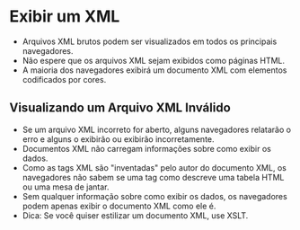 # Exibir um XML

- Arquivos XML brutos podem ser visualizados em todos os principais navegadores.
- Não espere que os arquivos XML sejam exibidos como páginas HTML.
- A maioria dos navegadores exibirá um documento XML com elementos codificados por cores.

## Visualizando um Arquivo XML Inválido

- Se um arquivo XML incorreto for aberto, alguns navegadores relatarão o erro e alguns o exibirão ou exibirão incorretamente.
- Documentos XML não carregam informações sobre como exibir os dados.
- Como as tags XML são "inventadas" pelo autor do documento XML, os navegadores não sabem se uma tag como <table> descreve uma tabela HTML ou uma mesa de jantar.
- Sem qualquer informação sobre como exibir os dados, os navegadores podem apenas exibir o documento XML como ele é.
- Dica: Se você quiser estilizar um documento XML, use XSLT.
